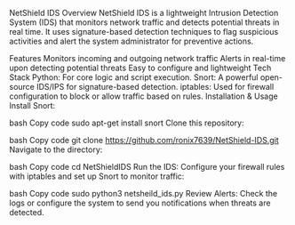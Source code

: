 NetShield IDS
Overview
NetShield IDS is a lightweight Intrusion Detection System (IDS) that monitors network traffic and detects potential threats in real time. It uses signature-based detection techniques to flag suspicious activities and alert the system administrator for preventive actions.

Features
Monitors incoming and outgoing network traffic
Alerts in real-time upon detecting potential threats
Easy to configure and lightweight
Tech Stack
Python: For core logic and script execution.
Snort: A powerful open-source IDS/IPS for signature-based detection.
iptables: Used for firewall configuration to block or allow traffic based on rules.
Installation & Usage
Install Snort:

bash
Copy code
sudo apt-get install snort
Clone this repository:

bash
Copy code
git clone https://github.com/ronix7639/NetShield-IDS.git
Navigate to the directory:

bash
Copy code
cd NetShieldIDS
Run the IDS: Configure your firewall rules with iptables and set up Snort to monitor traffic:

bash
Copy code
sudo python3 netsheild_ids.py
Review Alerts: Check the logs or configure the system to send you notifications when threats are detected.
